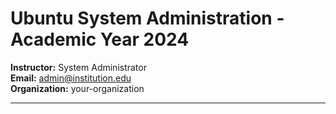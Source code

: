 # Ubuntu System Administration - Academic Year 2024

**Instructor:** System Administrator  
**Email:** admin@institution.edu  
**Organization:** your-organization  

---

